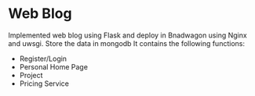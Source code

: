 # Web Blog
Implemented web blog using Flask and deploy in Bnadwagon using Nginx and uwsgi. Store the data in mongodb It contains the following functions:
- Register/Login
- Personal Home Page
- Project
- Pricing Service


